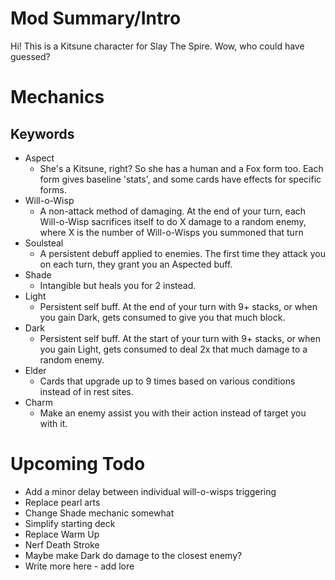 
# Mod Summary/Intro 

Hi! This is a Kitsune character for Slay The Spire. Wow, who could have guessed?

# Mechanics

## Keywords

 * Aspect
   * She's a Kitsune, right? So she has a human and a Fox form too. Each form gives baseline 'stats', and some cards have effects for specific forms.
 * Will-o-Wisp
   * A non-attack method of damaging. At the end of your turn, each Will-o-Wisp sacrifices itself to do X damage to a random enemy, where X is the number of Will-o-Wisps you summoned that turn
 * Soulsteal
   * A persistent debuff applied to enemies. The first time they attack you on each turn, they grant you an Aspected buff.
 * Shade
   * Intangible but heals you for 2 instead.
 * Light
   * Persistent self buff. At the end of your turn with 9+ stacks, or when you gain Dark, gets consumed to give you that much block.
 * Dark
   * Persistent self buff. At the start of your turn with 9+ stacks, or when you gain Light, gets consumed to deal 2x that much damage to a random enemy.
 * Elder
   * Cards that upgrade up to 9 times based on various conditions instead of in rest sites.
 * Charm
   * Make an enemy assist you with their action instead of target you with it.

# Upcoming Todo

 * Add a minor delay between individual will-o-wisps triggering
 * Replace pearl arts
 * Change Shade mechanic somewhat
 * Simplify starting deck
 * Replace Warm Up
 * Nerf Death Stroke
 * Maybe make Dark do damage to the closest enemy?
 * Write more here - add lore